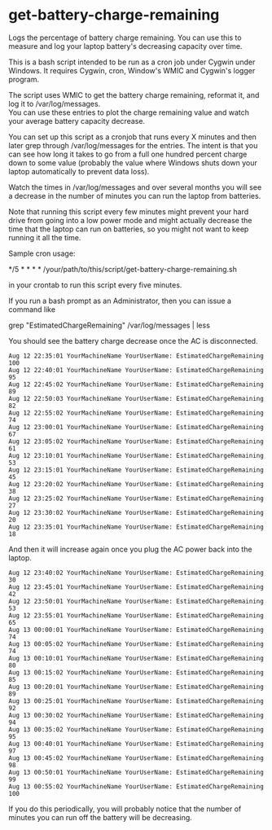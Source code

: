 # get-battery-charge-remaining
Logs the percentage of battery charge remaining.  You can use this to measure and log your laptop battery's decreasing 
capacity over time.

This is a bash script intended to be run as a cron job under Cygwin under Windows. It requires Cygwin, cron,
Window's WMIC and Cygwin's logger program.

The script uses WMIC to get the battery charge remaining, reformat it, and log it to /var/log/messages.  
You can use these entries to plot the charge remaining value and watch your average battery capacity decrease.  

You can set up this script as a cronjob that runs every X minutes and then later grep through /var/log/messages
for the entries. The intent is that you can see how long it takes to go from a full one hundred percent charge
down to some value (probably the value where Windows shuts down your laptop automatically to prevent data loss).

Watch the times in /var/log/messages and over several months you will see a decrease in the number of minutes you
can run the laptop from batteries.

Note that running this script every few minutes might prevent your hard drive from going into a low power mode 
and might actually decrease the time that the laptop can run on batteries, so you might not want to keep running
it all the time. 

Sample cron usage: 

*/5 * * * * /your/path/to/this/script/get-battery-charge-remaining.sh

in your crontab to run this script every five minutes. 

If you run a bash prompt as an Administrator, then you can issue a command like

grep "EstimatedChargeRemaining" /var/log/messages | less

You should see the battery charge decrease once the AC is disconnected.
```
Aug 12 22:35:01 YourMachineName YourUserName: EstimatedChargeRemaining 100
Aug 12 22:40:01 YourMachineName YourUserName: EstimatedChargeRemaining 95
Aug 12 22:45:02 YourMachineName YourUserName: EstimatedChargeRemaining 89
Aug 12 22:50:03 YourMachineName YourUserName: EstimatedChargeRemaining 82
Aug 12 22:55:02 YourMachineName YourUserName: EstimatedChargeRemaining 74
Aug 12 23:00:01 YourMachineName YourUserName: EstimatedChargeRemaining 67
Aug 12 23:05:02 YourMachineName YourUserName: EstimatedChargeRemaining 61
Aug 12 23:10:01 YourMachineName YourUserName: EstimatedChargeRemaining 53
Aug 12 23:15:01 YourMachineName YourUserName: EstimatedChargeRemaining 45
Aug 12 23:20:02 YourMachineName YourUserName: EstimatedChargeRemaining 38
Aug 12 23:25:02 YourMachineName YourUserName: EstimatedChargeRemaining 27
Aug 12 23:30:02 YourMachineName YourUserName: EstimatedChargeRemaining 20
Aug 12 23:35:01 YourMachineName YourUserName: EstimatedChargeRemaining 18
```

And then it will increase again once you plug the AC power back into the laptop.

```
Aug 12 23:40:02 YourMachineName YourUserName: EstimatedChargeRemaining 30
Aug 12 23:45:01 YourMachineName YourUserName: EstimatedChargeRemaining 42
Aug 12 23:50:01 YourMachineName YourUserName: EstimatedChargeRemaining 53
Aug 12 23:55:01 YourMachineName YourUserName: EstimatedChargeRemaining 65
Aug 13 00:00:01 YourMachineName YourUserName: EstimatedChargeRemaining 74
Aug 13 00:05:02 YourMachineName YourUserName: EstimatedChargeRemaining 74
Aug 13 00:10:01 YourMachineName YourUserName: EstimatedChargeRemaining 80
Aug 13 00:15:02 YourMachineName YourUserName: EstimatedChargeRemaining 85
Aug 13 00:20:01 YourMachineName YourUserName: EstimatedChargeRemaining 89
Aug 13 00:25:01 YourMachineName YourUserName: EstimatedChargeRemaining 92
Aug 13 00:30:02 YourMachineName YourUserName: EstimatedChargeRemaining 94
Aug 13 00:35:02 YourMachineName YourUserName: EstimatedChargeRemaining 95
Aug 13 00:40:01 YourMachineName YourUserName: EstimatedChargeRemaining 97
Aug 13 00:45:02 YourMachineName YourUserName: EstimatedChargeRemaining 98
Aug 13 00:50:01 YourMachineName YourUserName: EstimatedChargeRemaining 99
Aug 13 00:55:02 YourMachineName YourUserName: EstimatedChargeRemaining 100
```

If you do this periodically, you will probably notice that the number of minutes you can run off the battery will be decreasing.

